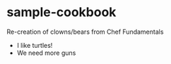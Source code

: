 # sample-cookbook

Re-creation of clowns/bears from Chef Fundamentals
- I like turtles!
- We need more guns
